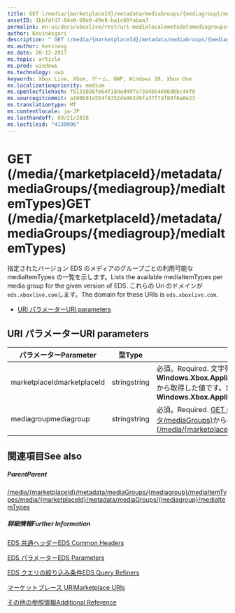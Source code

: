 ```yaml
---
title: GET (/media/{marketplaceId}/metadata/mediaGroups/{mediagroup}/mediaItemTypes)
assetID: 1bbfdfd7-84e0-68e0-49e8-ba1c60fabaa3
permalink: en-us/docs/xboxlive/rest/uri-medialocalemetadatamediagroupsmediaitemtypesget.html
author: KevinAsgari
description: " GET (/media/{marketplaceId}/metadata/mediaGroups/{mediagroup}/mediaItemTypes)"
ms.author: kevinasg
ms.date: 20-12-2017
ms.topic: article
ms.prod: windows
ms.technology: uwp
keywords: Xbox Live, Xbox, ゲーム, UWP, Windows 10, Xbox One
ms.localizationpriority: medium
ms.openlocfilehash: f9131026fe64f18ded49fa7394b54696dbbc44f8
ms.sourcegitcommit: a160b91a554f8352de963d9fa37f7df89f8a0e23
ms.translationtype: MT
ms.contentlocale: ja-JP
ms.lasthandoff: 09/21/2018
ms.locfileid: "4130996"
---
```

# <a name="get-mediamarketplaceidmetadatamediagroupsmediagroupmediaitemtypes"></a><span data-ttu-id="b9a14-104">GET (/media/{marketplaceId}/metadata/mediaGroups/{mediagroup}/mediaItemTypes)</span><span class="sxs-lookup"><span data-stu-id="b9a14-104">GET (/media/{marketplaceId}/metadata/mediaGroups/{mediagroup}/mediaItemTypes)</span></span>
<span data-ttu-id="b9a14-105">指定されたバージョン EDS のメディアのグループごとの利用可能な mediaItemTypes の一覧を示します。</span><span class="sxs-lookup"><span data-stu-id="b9a14-105">Lists the available mediaItemTypes per media group for the given version of EDS.</span></span> <span data-ttu-id="b9a14-106">これらの Uri のドメインが`eds.xboxlive.com`します。</span><span class="sxs-lookup"><span data-stu-id="b9a14-106">The domain for these URIs is `eds.xboxlive.com`.</span></span>
 
  * [<span data-ttu-id="b9a14-107">URI パラメーター</span><span class="sxs-lookup"><span data-stu-id="b9a14-107">URI parameters</span></span>](#ID4EV)
 
<a id="ID4EV"></a>

 
## <a name="uri-parameters"></a><span data-ttu-id="b9a14-108">URI パラメーター</span><span class="sxs-lookup"><span data-stu-id="b9a14-108">URI parameters</span></span>
 
| <span data-ttu-id="b9a14-109">パラメーター</span><span class="sxs-lookup"><span data-stu-id="b9a14-109">Parameter</span></span>| <span data-ttu-id="b9a14-110">型</span><span class="sxs-lookup"><span data-stu-id="b9a14-110">Type</span></span>| <span data-ttu-id="b9a14-111">説明</span><span class="sxs-lookup"><span data-stu-id="b9a14-111">Description</span></span>| 
| --- | --- | --- | 
| <span data-ttu-id="b9a14-112">marketplaceId</span><span class="sxs-lookup"><span data-stu-id="b9a14-112">marketplaceId</span></span>| <span data-ttu-id="b9a14-113">string</span><span class="sxs-lookup"><span data-stu-id="b9a14-113">string</span></span>| <span data-ttu-id="b9a14-114">必須。</span><span class="sxs-lookup"><span data-stu-id="b9a14-114">Required.</span></span> <span data-ttu-id="b9a14-115">文字列<b>Windows.Xbox.ApplicationModel.Store.Configuration.MarketplaceId</b>から取得した値です。</span><span class="sxs-lookup"><span data-stu-id="b9a14-115">String value obtained from the <b>Windows.Xbox.ApplicationModel.Store.Configuration.MarketplaceId</b>.</span></span>| 
| <span data-ttu-id="b9a14-116">mediagroup</span><span class="sxs-lookup"><span data-stu-id="b9a14-116">mediagroup</span></span>| <span data-ttu-id="b9a14-117">string</span><span class="sxs-lookup"><span data-stu-id="b9a14-117">string</span></span>| <span data-ttu-id="b9a14-118">必須。</span><span class="sxs-lookup"><span data-stu-id="b9a14-118">Required.</span></span> <span data-ttu-id="b9a14-119">[GET (/media/{marketplaceId} メタデータ/mediaGroups)](uri-medialocalemetadatamediagroupsget.md)からの値のいずれかです。</span><span class="sxs-lookup"><span data-stu-id="b9a14-119">One of the values from [GET (/media/{marketplaceId}/metadata/mediaGroups)](uri-medialocalemetadatamediagroupsget.md).</span></span>| 
  
<a id="ID4EAB"></a>

 
## <a name="see-also"></a><span data-ttu-id="b9a14-120">関連項目</span><span class="sxs-lookup"><span data-stu-id="b9a14-120">See also</span></span>
 
<a id="ID4ECB"></a>

 
##### <a name="parent"></a><span data-ttu-id="b9a14-121">Parent</span><span class="sxs-lookup"><span data-stu-id="b9a14-121">Parent</span></span> 

[<span data-ttu-id="b9a14-122">/media/{marketplaceId}/metadata/mediaGroups/{mediagroup}/mediaItemTypes</span><span class="sxs-lookup"><span data-stu-id="b9a14-122">/media/{marketplaceId}/metadata/mediaGroups/{mediagroup}/mediaItemTypes</span></span>](uri-medialocalemetadatamediagroupsmediaitemtypes.md)

  
<a id="ID4EMB"></a>

 
##### <a name="further-information"></a><span data-ttu-id="b9a14-123">詳細情報</span><span class="sxs-lookup"><span data-stu-id="b9a14-123">Further Information</span></span> 

[<span data-ttu-id="b9a14-124">EDS 共通ヘッダー</span><span class="sxs-lookup"><span data-stu-id="b9a14-124">EDS Common Headers</span></span>](../../additional/edscommonheaders.md)

 [<span data-ttu-id="b9a14-125">EDS パラメーター</span><span class="sxs-lookup"><span data-stu-id="b9a14-125">EDS Parameters</span></span>](../../additional/edsparameters.md)

 [<span data-ttu-id="b9a14-126">EDS クエリの絞り込み条件</span><span class="sxs-lookup"><span data-stu-id="b9a14-126">EDS Query Refiners</span></span>](../../additional/edsqueryrefiners.md)

 [<span data-ttu-id="b9a14-127">マーケットプレース URI</span><span class="sxs-lookup"><span data-stu-id="b9a14-127">Marketplace URIs</span></span>](atoc-reference-marketplace.md)

 [<span data-ttu-id="b9a14-128">その他の参照情報</span><span class="sxs-lookup"><span data-stu-id="b9a14-128">Additional Reference</span></span>](../../additional/atoc-xboxlivews-reference-additional.md)

   